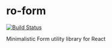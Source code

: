 # ro-form

[![Build Status](https://travis-ci.org/TeamRounded/ro-form.svg?branch=master)](https://travis-ci.org/TeamRounded/ro-form)

Minimalistic Form utility library for React
